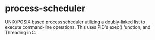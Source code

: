 # process-scheduler

UNIX/POSIX-based process scheduler utilizing a doubly-linked list to execute command-line operations. This uses PID's exec() function, and Threading in C.
